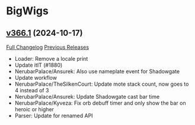 # BigWigs

## [v366.1](https://github.com/BigWigsMods/BigWigs/tree/v366.1) (2024-10-17)
[Full Changelog](https://github.com/BigWigsMods/BigWigs/compare/v366...v366.1) [Previous Releases](https://github.com/BigWigsMods/BigWigs/releases)

- Loader: Remove a locale print  
- Update itIT (#1880)  
- NerubarPalace/Ansurek: Also use nameplate event for Shadowgate  
- Update workflow  
- NerubarPalace/TheSilkenCourt: Update mote stack count, now goes to 4 instead of 3  
- NerubarPalace/Ansurek: Update Shadowgate cast bar time  
- NerubarPalace/Kyveza: Fix orb debuff timer and only show the bar on heroic or higher  
- Parser: Update for renamed API  
